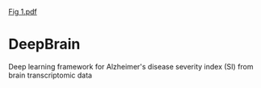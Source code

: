 [Fig 1.pdf](https://github.com/qwang178/DeepBrain/files/7008897/Fig.1.pdf)
# DeepBrain
Deep learning framework for Alzheimer's disease severity index (SI) from brain transcriptomic data 
